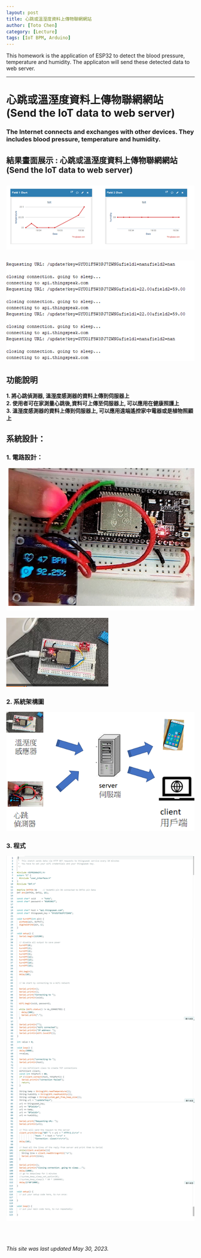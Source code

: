 ```yaml
---
layout: post
title: 心跳或溫溼度資料上傳物聯網網站
author: [Toto Chen]
category: [Lecture]
tags: [IoT BPM, Arduino]
---
```


This homework is the application of ESP32 to detect the blood pressure, temperature and humidity. The applicaton will send these detected data to web server.

---

# 心跳或溫溼度資料上傳物聯網網站 (Send the IoT data to web server)
### The Internet connects and exchanges with other devices. They includes blood pressure, temperature and humidity.

## 結果畫面展示 : 心跳或溫溼度資料上傳物聯網網站 (Send the IoT data to web server)
![](https://github.com/totochen/MCU_2023/blob/master/images/PRJ7_Result.png?raw=true)
<br>
<br>
![](https://github.com/totochen/MCU_2023/blob/master/images/PRJ7_Result2.png?raw=true)
---

## 功能說明
**1. 將心跳偵測器, 溫溼度感測器的資料上傳到伺服器上** <br>
**2. 使用者可在家測量心跳後,資料可上傳至伺服器上, 可以應用在健康照護上** <br>
**3. 溫溼度感測器的資料上傳到伺服器上, 可以應用遠端遙控家中電器或是植物照顧上** <br>

## 系統設計：


### 1. 電路設計：
![](https://github.com/totochen/MCU_2023/blob/master/images/PRJ7_Circuit.png?raw=true)
<br>
<br>
![](https://github.com/totochen/MCU_2023/blob/master/images/PRJ7_circuit1.png?raw=true)


### 2. 系統架構圖
![](https://github.com/totochen/MCU_2023/blob/master/images/PRJ7_System_Arch.png?raw=true)



### 3. 程式
![](https://github.com/totochen/MCU_2023/blob/master/images/PRJ7_PRG1.png?raw=true)


<br>
<br>

*This site was last updated May 30, 2023.*

